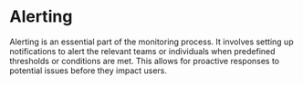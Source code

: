 # Alerting

Alerting is an essential part of the monitoring process. It involves setting up notifications to alert the relevant teams or individuals when predefined thresholds or conditions are met. This allows for proactive responses to potential issues before they impact users.
